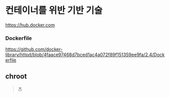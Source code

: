 # 컨테이너를 위반 기반 기술

https://hub.docker.com

### Dockerfile
https://github.com/docker-library/httpd/blob/4faace97468d7bced1ac4a072f89f151359ee9fa/2.4/Dockerfile

## chroot
> 츠
<!--stackedit_data:
eyJoaXN0b3J5IjpbMzI5NjgwMzk5LDE2MDYxNDIxMTgsMTU4Mj
UxNDczOSwtMjA4ODc0NjYxMl19
-->